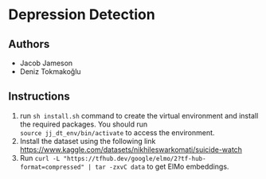 # Depression Detection

## Authors

* Jacob Jameson
* Deniz Tokmakoğlu

## Instructions

1. run `sh install.sh` command to create the virtual environment and install the required packages. You should run <br>
`source jj_dt_env/bin/activate` to access the environment.
3. Install the dataset using the following link https://www.kaggle.com/datasets/nikhileswarkomati/suicide-watch
4. Run `curl -L "https://tfhub.dev/google/elmo/2?tf-hub-format=compressed" | tar -zxvC data` to get ElMo embeddings.

